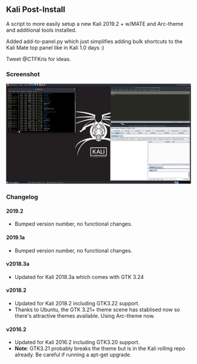 Kali Post-Install
-----------------

A script to more easily setup a new Kali 2019.2 + w/MATE and Arc-theme and additional tools installed. 

Added add-to-panel.py which just simplifies adding bulk shortcuts to the Kali Mate top panel like in Kali 1.0 days :)

Tweet @CTFKris for ideas.

### Screenshot

![screenshot](https://github.com/sourcekris/kali-postinstall/raw/master/kali-postinstall.png)

### Changelog

#### 2019.2
 - Bumped version number, no functional changes.

#### 2019.1a
 - Bumped version number, no functional changes.

#### v2018.3a
 - Updated for Kali 2018.3a which comes with GTK 3.24

#### v2018.2

- Updated for Kali 2018.2 including GTK3.22 support.
- Thanks to Ubuntu, the GTK 3.21+ theme scene has stablised now so there's attractive themes available. Using Arc-theme now.

#### v2016.2

- Updated for Kali 2016.2 including GTK3.20 support.
- **Note**: GTK3.21 probably breaks the theme but is in the Kali rolling repo already. Be careful if running a apt-get upgrade.
